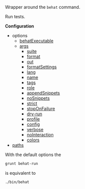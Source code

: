 Wrapper around the `behat` command.

Run tests.

**Configuration**

* options
  * [behatExecutable](#optionsbehatexecutable)
  * [args](#optionsargs)
    * [suite](#optionsargssuite)
    * [format](#optionsargsformat)
    * [out](#optionsargsout)
    * [formatSettings](#optionsargsformatsettings)
    * [lang](#optionsargslang)
    * [name](#optionsargsname)
    * [tags](#optionsargstags)
    * [role](#optionsargsrole)
    * [appendSnippets](#optionsargsappendsnippets)
    * [noSnippets](#optionsargsnosnippets)
    * [strict](#optionsargsstrict)
    * [stopOnFailure](#optionsargsstoponfailure)
    * [dry-run](#optionsargsdryrun)
    * [profile](#optionsargsprofile)
    * [config](#optionsargsconfig)
    * [verbose](#optionsargsverbose)
    * [noInteraction](#optionsargsnointeraction)
    * [colors](#optionsargscolors)
* [paths](#paths)

With the default options the
```bash
grunt behat-run
```

is equivalent to
```bash
./bin/behat
```
